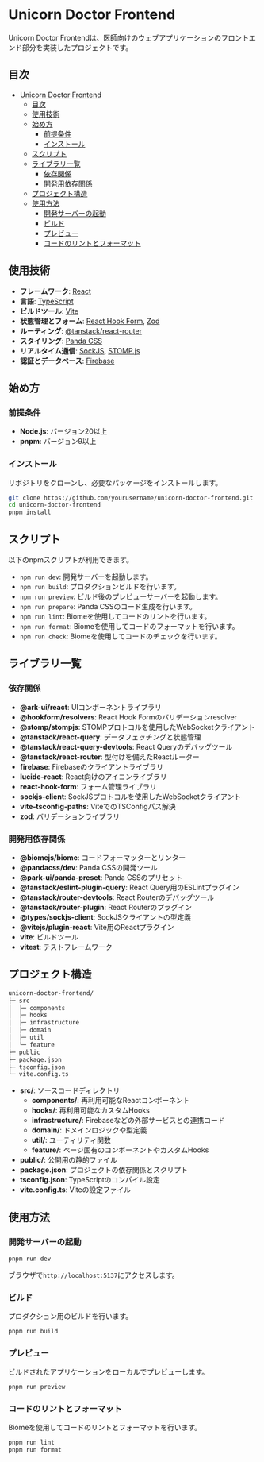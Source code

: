 # Unicorn Doctor Frontend

Unicorn Doctor Frontendは、医師向けのウェブアプリケーションのフロントエンド部分を実装したプロジェクトです。

## 目次

- [Unicorn Doctor Frontend](#unicorn-doctor-frontend)
  - [目次](#目次)
  - [使用技術](#使用技術)
  - [始め方](#始め方)
    - [前提条件](#前提条件)
    - [インストール](#インストール)
  - [スクリプト](#スクリプト)
  - [ライブラリ一覧](#ライブラリ一覧)
    - [依存関係](#依存関係)
    - [開発用依存関係](#開発用依存関係)
  - [プロジェクト構造](#プロジェクト構造)
  - [使用方法](#使用方法)
    - [開発サーバーの起動](#開発サーバーの起動)
    - [ビルド](#ビルド)
    - [プレビュー](#プレビュー)
    - [コードのリントとフォーマット](#コードのリントとフォーマット)

## 使用技術

- **フレームワーク**: [React](https://reactjs.org/)
- **言語**: [TypeScript](https://www.typescriptlang.org/)
- **ビルドツール**: [Vite](https://vitejs.dev/)
- **状態管理とフォーム**: [React Hook Form](https://react-hook-form.com/), [Zod](https://zod.dev/)
- **ルーティング**: [@tanstack/react-router](https://tanstack.com/router)
- **スタイリング**: [Panda CSS](https://panda-css.com/)
- **リアルタイム通信**: [SockJS](https://github.com/sockjs/sockjs-client), [STOMP.js](https://stomp-js.github.io/stomp-websocket/)
- **認証とデータベース**: [Firebase](https://firebase.google.com/)

## 始め方

### 前提条件

- **Node.js**: バージョン20以上
- **pnpm**: バージョン9以上

### インストール

リポジトリをクローンし、必要なパッケージをインストールします。

```bash
git clone https://github.com/yourusername/unicorn-doctor-frontend.git
cd unicorn-doctor-frontend
pnpm install
```

## スクリプト

以下のnpmスクリプトが利用できます。

- `npm run dev`: 開発サーバーを起動します。
- `npm run build`: プロダクションビルドを行います。
- `npm run preview`: ビルド後のプレビューサーバーを起動します。
- `npm run prepare`: Panda CSSのコード生成を行います。
- `npm run lint`: Biomeを使用してコードのリントを行います。
- `npm run format`: Biomeを使用してコードのフォーマットを行います。
- `npm run check`: Biomeを使用してコードのチェックを行います。

## ライブラリ一覧

### 依存関係

- **@ark-ui/react**: UIコンポーネントライブラリ
- **@hookform/resolvers**: React Hook Formのバリデーションresolver
- **@stomp/stompjs**: STOMPプロトコルを使用したWebSocketクライアント
- **@tanstack/react-query**: データフェッチングと状態管理
- **@tanstack/react-query-devtools**: React Queryのデバッグツール
- **@tanstack/react-router**: 型付けを備えたReactルーター
- **firebase**: Firebaseのクライアントライブラリ
- **lucide-react**: React向けのアイコンライブラリ
- **react-hook-form**: フォーム管理ライブラリ
- **sockjs-client**: SockJSプロトコルを使用したWebSocketクライアント
- **vite-tsconfig-paths**: ViteでのTSConfigパス解決
- **zod**: バリデーションライブラリ

### 開発用依存関係

- **@biomejs/biome**: コードフォーマッターとリンター
- **@pandacss/dev**: Panda CSSの開発ツール
- **@park-ui/panda-preset**: Panda CSSのプリセット
- **@tanstack/eslint-plugin-query**: React Query用のESLintプラグイン
- **@tanstack/router-devtools**: React Routerのデバッグツール
- **@tanstack/router-plugin**: React Routerのプラグイン
- **@types/sockjs-client**: SockJSクライアントの型定義
- **@vitejs/plugin-react**: Vite用のReactプラグイン
- **vite**: ビルドツール
- **vitest**: テストフレームワーク

## プロジェクト構造

```md
unicorn-doctor-frontend/
├─ src
│  ├─ components
│  ├─ hooks
│  ├─ infrastructure
│  ├─ domain
│  ├─ util
│  └─ feature
├─ public
├─ package.json
├─ tsconfig.json
└─ vite.config.ts
```

- **src/**: ソースコードディレクトリ
  - **components/**: 再利用可能なReactコンポーネント
  - **hooks/**: 再利用可能なカスタムHooks
  - **infrastructure/**: Firebaseなどの外部サービスとの連携コード
  - **domain/**: ドメインロジックや型定義
  - **util/**: ユーティリティ関数
  - **feature/**: ページ固有のコンポーネントやカスタムHooks
- **public/**: 公開用の静的ファイル
- **package.json**: プロジェクトの依存関係とスクリプト
- **tsconfig.json**: TypeScriptのコンパイル設定
- **vite.config.ts**: Viteの設定ファイル

## 使用方法

### 開発サーバーの起動

```bash
pnpm run dev
```

ブラウザで`http://localhost:5137`にアクセスします。

### ビルド

プロダクション用のビルドを行います。

```bash
pnpm run build
```

### プレビュー

ビルドされたアプリケーションをローカルでプレビューします。

```bash
pnpm run preview
```

### コードのリントとフォーマット

Biomeを使用してコードのリントとフォーマットを行います。

```bash
pnpm run lint
pnpm run format
```
